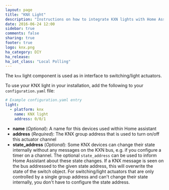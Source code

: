 ```yaml
---
layout: page
title: "KNX Light"
description: "Instructions on how to integrate KXN lights with Home Assistant."
date: 2016-06-24 12:00
sidebar: true
comments: false
sharing: true
footer: true
logo: knx.png
ha_category: DIY
ha_release: 
ha_iot_class: "Local Polling"
---
```



The `knx` light component is used as in interface to switching/light actuators.

To use your KNX light in your installation, add the following to your `configuration.yaml` file:

```yaml
# Example configuration.yaml entry
light:
  - platform: knx
    name: KNX light
    address: 0/0/1
```

- **name** (*Optional*): A name for this devices used within Home assistant
- **address** (*Required*): The KNX group address that is used to turn on/off this actuator channel
- **state_address** (*Optional*): Some KNX devices can change their state internally without any messages on the KXN bus, e.g. if you configure a timer on a channel. The optional `state_address` can be used to inform Home Assistant about these state changes. If a KNX message is seen on the bus addressed to the given state address, this will overwrite the state of the switch object.
For switching/light actuators that are only controlled by a single group address and can't change their state internally, you don't have to configure the state address.

